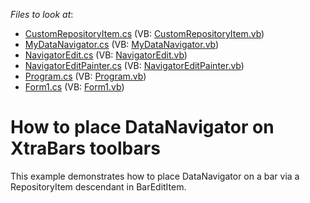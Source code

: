 <!-- default file list -->
*Files to look at*:

* [CustomRepositoryItem.cs](./CS/DataNavigatorInBar/CustomRepositoryItem.cs) (VB: [CustomRepositoryItem.vb](./VB/DataNavigatorInBar/CustomRepositoryItem.vb))
* [MyDataNavigator.cs](./CS/DataNavigatorInBar/DataNavigatorEdit/MyDataNavigator.cs) (VB: [MyDataNavigator.vb](./VB/DataNavigatorInBar/DataNavigatorEdit/MyDataNavigator.vb))
* [NavigatorEdit.cs](./CS/DataNavigatorInBar/DataNavigatorEdit/NavigatorEdit.cs) (VB: [NavigatorEdit.vb](./VB/DataNavigatorInBar/DataNavigatorEdit/NavigatorEdit.vb))
* [NavigatorEditPainter.cs](./CS/DataNavigatorInBar/DataNavigatorEdit/NavigatorEditPainter.cs) (VB: [NavigatorEditPainter.vb](./VB/DataNavigatorInBar/DataNavigatorEdit/NavigatorEditPainter.vb))
* [Program.cs](./CS/DataNavigatorInBar/DataNavigatorEdit/Program.cs) (VB: [Program.vb](./VB/DataNavigatorInBar/DataNavigatorEdit/Program.vb))
* [Form1.cs](./CS/DataNavigatorInBar/Form1.cs) (VB: [Form1.vb](./VB/DataNavigatorInBar/Form1.vb))
<!-- default file list end -->
# How to place DataNavigator on XtraBars toolbars


<p>This example demonstrates how to place DataNavigator on a bar via a RepositoryItem descendant in BarEditItem.</p>

<br/>


